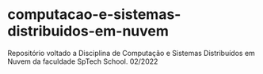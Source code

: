 # computacao-e-sistemas-distribuidos-em-nuvem
Repositório voltado a Disciplina de Computação e Sistemas Distribuídos em Nuvem da faculdade SpTech School. 02/2022

